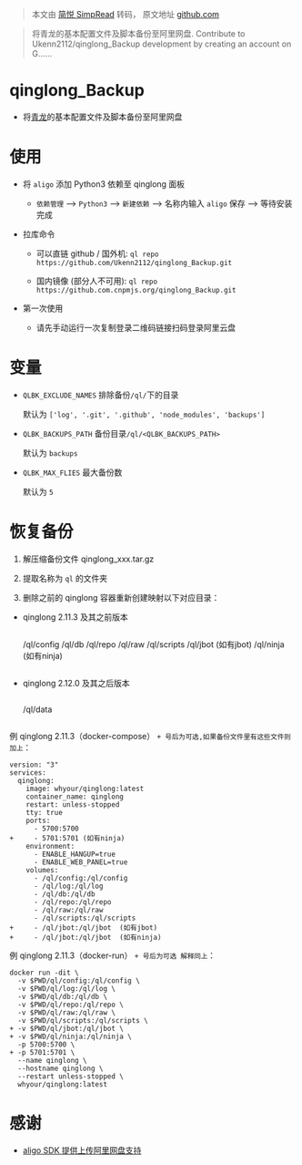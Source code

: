 > 本文由 [简悦 SimpRead](http://ksria.com/simpread/) 转码， 原文地址 [github.com](https://github.com/Ukenn2112/qinglong_Backup)

> 将青龙的基本配置文件及脚本备份至阿里网盘. Contribute to Ukenn2112/qinglong_Backup development by creating an account on G......

[](#qinglong_backup)qinglong_Backup
===================================

*   将[青龙](https://github.com/whyour/qinglong)的基本配置文件及脚本备份至阿里网盘

[](#使用)使用
=========

*   将 `aligo` 添加 Python3 依赖至 qinglong 面板
    
    *   `依赖管理` --> `Python3` --> `新建依赖` --> 名称内输入 `aligo` 保存 --> 等待安装完成
*   拉库命令
    
    *   可以直链 github / 国外机: `ql repo https://github.com/Ukenn2112/qinglong_Backup.git`
        
    *   国内镜像 (部分人不可用): `ql repo https://github.com.cnpmjs.org/qinglong_Backup.git`
        
*   第一次使用
    
    *   请先手动运行一次复制登录二维码链接扫码登录阿里云盘

[](#变量)变量
=========

*   `QLBK_EXCLUDE_NAMES` 排除备份`/ql/`下的目录
    
    默认为 `['log', '.git', '.github', 'node_modules', 'backups']`
    
*   `QLBK_BACKUPS_PATH` 备份目录`/ql/<QLBK_BACKUPS_PATH>`
    
    默认为 `backups`
    
*   `QLBK_MAX_FLIES` 最大备份数
    
    默认为 `5`
    

[](#恢复备份)恢复备份
=============

1.  解压缩备份文件 qinglong_xxx.tar.gz
    
2.  提取名称为 `ql` 的文件夹
    
3.  删除之前的 qinglong 容器重新创建映射以下对应目录：
    

*   qinglong 2.11.3 及其之前版本
    
    ```
    ```
    /ql/config
    /ql/db
    /ql/repo
    /ql/raw
    /ql/scripts
    /ql/jbot (如有jbot)
    /ql/ninja (如有ninja)
    ```
    ```
    
*   qinglong 2.12.0 及其之后版本
    
    ```
    ```
    /ql/data
    ```
    ```
    

例 qinglong 2.11.3（docker-compose） `+ 号后为可选,如果备份文件里有这些文件则加上`：

```
version: "3"
services:
  qinglong:
    image: whyour/qinglong:latest
    container_name: qinglong
    restart: unless-stopped
    tty: true
    ports:
      - 5700:5700
+     - 5701:5701 (如有ninja)
    environment:
      - ENABLE_HANGUP=true
      - ENABLE_WEB_PANEL=true
    volumes:
      - /ql/config:/ql/config
      - /ql/log:/ql/log
      - /ql/db:/ql/db
      - /ql/repo:/ql/repo
      - /ql/raw:/ql/raw
      - /ql/scripts:/ql/scripts
+     - /ql/jbot:/ql/jbot  (如有jbot)
+     - /ql/jbot:/ql/jbot  (如有ninja)

```

例 qinglong 2.11.3（docker-run） `+ 号后为可选 解释同上`：

```
docker run -dit \
  -v $PWD/ql/config:/ql/config \
  -v $PWD/ql/log:/ql/log \
  -v $PWD/ql/db:/ql/db \
  -v $PWD/ql/repo:/ql/repo \
  -v $PWD/ql/raw:/ql/raw \
  -v $PWD/ql/scripts:/ql/scripts \
+ -v $PWD/ql/jbot:/ql/jbot \
+ -v $PWD/ql/ninja:/ql/ninja \
  -p 5700:5700 \
+ -p 5701:5701 \
  --name qinglong \
  --hostname qinglong \
  --restart unless-stopped \
  whyour/qinglong:latest

```

[](#感谢)感谢
=========

*   [aligo SDK 提供上传阿里网盘支持](https://github.com/foyoux/aligo)